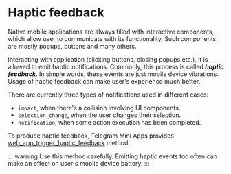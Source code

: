 # Haptic feedback

Native mobile applications are always filled with interactive components, which allow user to
communicate with its functionality. Such components are mostly popups, buttons and many others.

Interacting with application (clicking buttons, closing popups etc.), it is allowed to emit haptic
notifications. Commonly, this process is called **_haptic feedback_**. In simple words, these events
are just mobile device vibrations. Usage of haptic feedback can make user's experience much better.

There are currently three types of notifications used in different cases:

- `impact`, when there's a collision involving UI components.
- `selection_change`, when the user changes their selection.
- `notification`, when some action execution has been completed.

To produce haptic feedback, Telegram Mini Apps
provides [web_app_trigger_haptic_feedback](../apps-communication/methods.md#web-app-trigger-haptic-feedback)
method.

::: warning
Use this method carefully. Emitting haptic events too often can make an effect on user's mobile
device battery.
:::
